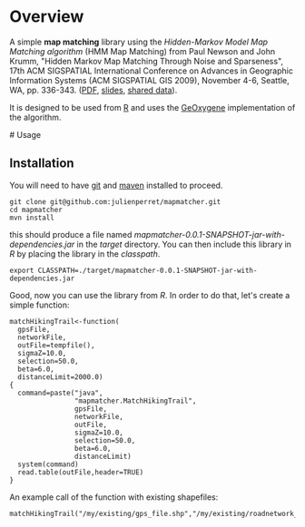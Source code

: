# Overview

A simple **map matching** library using the *Hidden-Markov Model Map Matching algorithm* (HMM Map Matching) from Paul Newson and John Krumm, "Hidden Markov Map Matching Through Noise and Sparseness", 17th ACM SIGSPATIAL International Conference on Advances in Geographic Information Systems (ACM SIGSPATIAL GIS 2009), November 4-6, Seattle, WA, pp. 336-343. ([PDF](http://research.microsoft.com/en-us/um/people/jckrumm/Publications%202009/map%20matching%20ACM%20GIS%20camera%20ready.pdf), [slides](http://research.microsoft.com/en-us/um/people/jckrumm/Publications%202009/Hidden%20Markov%20Map%20Matching%20Through%20Noise%20and%20Sparseness%20-%20ACM%20SIGSPATIAL%202009-final.pptx), [shared data](http://research.microsoft.com/en-us/um/people/jckrumm/MapMatchingData/data.htm)).

It is designed to be used from [R](https://www.r-project.org/) and uses the [GeOxygene](https://github.com/IGNF/geoxygene) implementation of the algorithm.

# Usage
## Installation
You will need to have [git](https://github.com/git/git) and [maven](https://github.com/apache/maven) installed to proceed.
~~~~
git clone git@github.com:julienperret/mapmatcher.git
cd mapmatcher
mvn install
~~~~
this should produce a file named *mapmatcher-0.0.1-SNAPSHOT-jar-with-dependencies.jar* in the *target* directory.
You can then include this library in *R* by placing the library in the *classpath*.
~~~~
export CLASSPATH=./target/mapmatcher-0.0.1-SNAPSHOT-jar-with-dependencies.jar
~~~~

Good, now you can use the library from *R*. In order to do that, let's create a simple function:
~~~~
matchHikingTrail<-function(
  gpsFile,
  networkFile,
  outFile=tempfile(),
  sigmaZ=10.0,
  selection=50.0,
  beta=6.0,
  distanceLimit=2000.0)
{
  command=paste("java",
                "mapmatcher.MatchHikingTrail",
                gpsFile,
                networkFile,
                outFile,
                sigmaZ=10.0,
                selection=50.0,
                beta=6.0,
                distanceLimit)
  system(command)
  read.table(outFile,header=TRUE)
}
~~~~

An example call of the function with existing shapefiles:
~~~~
matchHikingTrail("/my/existing/gps_file.shp","/my/existing/roadnetwork_file.shp","/output/matched_gps_file.csv")
~~~~

